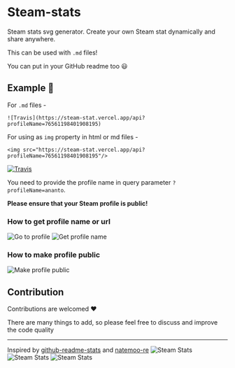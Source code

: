 # Steam-stats

Steam stats svg generator. Create your own Steam stat dynamically and share anywhere.

This can be used with `.md` files!

You can put in your GitHub readme too 😃

## Example 📝

For `.md` files - 
```
![Travis](https://steam-stat.vercel.app/api?profileName=76561198401908195)
```
For using as `img` property in html or md files -
```
<img src="https://steam-stat.vercel.app/api?profileName=76561198401908195"/>
```

[![Travis](https://steam-stat.vercel.app/api?profileName=76561198401908195)](https://steam-stat.vercel.app/api?profileName=76561198401908195)


You need to provide the profile name in query parameter `?profileName=ananto`.

**Please ensure that your Steam profile is public!**

### How to get profile name or url

![Go to profile](./ss/GoToProfile.png?raw=true "Go to profile")
![Get profile name](./ss/GetProfileName.png?raw=true "Get profile name")

### How to make profile public

![Make profile public](./ss/public.png?raw=true "Make profile public")


## Contribution

Contributions are welcomed ❤️

There are many things to add, so please feel free to discuss and improve the code quality

<hr/>

Inspired by [github-readme-stats](https://github.com/anuraghazra/github-readme-stats) and [natemoo-re](https://github.com/natemoo-re/natemoo-re)
![Steam Stats](https://steam-stat.vercel.app/api?profileName=76561198401908195)
![Steam Stats](https://steam-stat.vercel.app/api?profileName=mudexv)
![Steam Stats](https://steam-stat.vercel.app/api?profileName=Denny)
